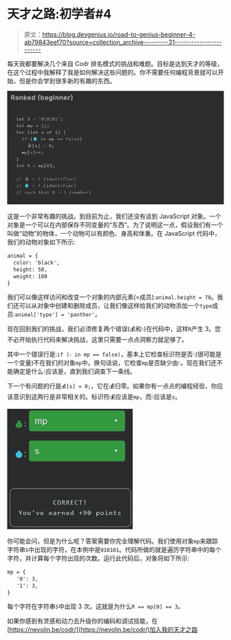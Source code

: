# 天才之路:初学者#4

> 原文：<https://blog.devgenius.io/road-to-genius-beginner-4-ab79843eef70?source=collection_archive---------31----------------------->

每天我都要解决几个来自 Codr 排名模式的挑战和难题。目标是达到天才的等级，在这个过程中我解释了我是如何解决这些问题的。你不需要任何编程背景就可以开始，但是你会学到很多新的有趣的东西。

![](img/ef218dc58d1395f66870003c263dc4db.png)

这是一个非常有趣的挑战。到目前为止，我们还没有谈到 JavaScript 对象。一个对象是一个可以在内部保存不同变量的“东西”。为了说明这一点，假设我们有一个叫做“动物”的物体，一个动物可以有颜色、身高和体重。在 JavaScript 代码中，我们的动物对象如下所示:

```
animal = {
  color: 'black',
  height: 50,
  weight: 100
}
```

我们可以像这样访问和改变一个对象的内部元素(=成员):`animal.height = 70`。我们还可以从对象中创建和删除成员，让我们像这样给我们的动物添加一个`type`成员:`animal['type'] = 'panther'`。

现在回到我们的挑战，我们必须修复两个错误(💰和💧)在代码中，这样`R`产生 3。您不必开始执行代码来解决挑战，这里只需要一点点洞察力就足够了。

其中一个错误行是:`if (💧 in mp == false)`，基本上它检查标识符是否💧(很可能是一个变量)不在我们的对象`mp`中。换句话说，它检查`mp`是否缺少由💧。现在我们还不能确定是什么💧应该是，直到我们调查下一条线。

下一个有问题的行是`💰[s] = 0;`，它在💰归零。如果你有一点点的编程经验，你应该意识到这两行是非常相关的。标识符💰应该是`mp`，而💧应该是`s`。

![](img/4314ef5c77b19f216da5d7dddce28dc2.png)

你可能会问，但是为什么呢？答案需要你完全理解代码。我们使用对象`mp`来跟踪字符串`S`中出现的字符，在本例中是`010101`。代码所做的就是遍历字符串中的每个字符，并计算每个字符出现的次数。运行此代码后，对象将如下所示:

```
mp = {
   '0': 3, 
   '1': 3,
}
```

每个字符在字符串`S`中出现 3 次。这就是为什么`R == mp[0] == 3`。

如果你感到有灵感和动力去升级你的编码和调试技能，在[https://nevolin.be/codr/](https://nevolin.be/codr/)加入我的天才之路